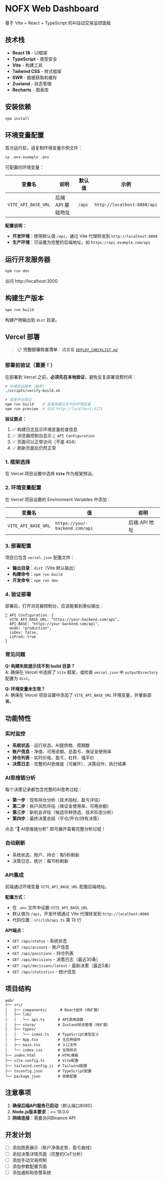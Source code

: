 # NOFX Web Dashboard

基于 Vite + React + TypeScript 的AI自动交易监控面板

## 技术栈

- **React 18** - UI框架
- **TypeScript** - 类型安全
- **Vite** - 构建工具
- **Tailwind CSS** - 样式框架
- **SWR** - 数据获取和缓存
- **Zustand** - 状态管理
- **Recharts** - 图表库

## 安装依赖

```bash
npm install
```

## 环境变量配置

首次运行前，请复制环境变量示例文件：

```bash
cp .env.example .env
```

可配置的环境变量：

| 变量名 | 说明 | 默认值 | 示例 |
|--------|------|--------|------|
| `VITE_API_BASE_URL` | 后端 API 基础地址 | `/api` | `http://localhost:8080/api` |

**配置说明：**
- **开发环境**：使用默认值 `/api`，通过 Vite 代理转发到 `http://localhost:8080`
- **生产环境**：可设置为完整的后端地址，如 `https://api.example.com/api`

## 运行开发服务器

```bash
npm run dev
```

访问 http://localhost:3000

## 构建生产版本

```bash
npm run build
```

构建产物输出到 `dist` 目录。

## Vercel 部署

> 📋 **完整部署检查清单**：请查看 [`DEPLOY_CHECKLIST.md`](./DEPLOY_CHECKLIST.md)

### 部署前验证（重要！）

在部署到 Vercel 之前，**必须先在本地验证**，避免反复部署浪费时间：

```bash
# 快速验证脚本（推荐）
./scripts/verify-build.sh

# 或者手动验证
npm run build    # 查看构建日志中的环境变量
npm run preview  # 访问 http://localhost:4173
```

**验证要点：**
1. ✅ 构建日志显示环境变量检查信息
2. ✅ 浏览器控制台显示 `🔧 API Configuration`
3. ✅ 页面可以正常访问（不是 404）
4. ✅ 刷新页面后仍然正常

### 1. 框架选择

在 Vercel 项目设置中选择 **`Vite`** 作为框架预设。

### 2. 环境变量配置

在 Vercel 项目设置的 Environment Variables 中添加：

| 变量名 | 值 | 说明 |
|--------|-----|------|
| `VITE_API_BASE_URL` | `https://your-backend.com/api` | 后端 API 地址 |

### 3. 部署配置

项目已包含 `vercel.json` 配置文件：
- **输出目录**：`dist`（Vite 默认输出）
- **构建命令**：`npm run build`
- **开发命令**：`npm run dev`

### 4. 验证部署

部署后，打开浏览器控制台，应该能看到类似输出：

```
🔧 API Configuration: {
  VITE_API_BASE_URL: "https://your-backend.com/api",
  API_BASE: "https://your-backend.com/api",
  mode: "production",
  isDev: false,
  isProd: true
}
```

### 常见问题

**Q: 构建失败提示找不到 build 目录？**  
A: 确保在 Vercel 中选择了 `Vite` 框架，或检查 `vercel.json` 中 `outputDirectory` 配置为 `dist`。

**Q: 环境变量未生效？**  
A: 确保在 Vercel 项目设置中添加了 `VITE_API_BASE_URL` 环境变量，并重新部署。

## 功能特性

### 实时监控
- **系统状态** - 运行状态、AI提供商、周期数
- **账户信息** - 净值、可用余额、总盈亏、保证金使用率
- **持仓列表** - 实时价格、盈亏、杠杆、强平价
- **决策日志** - 完整的AI思维链（可展开）、决策动作、执行结果

### AI思维链分析
每个决策记录都包含完整的AI思考过程：
- **第一步**：现有持仓分析（技术指标、盈亏评估）
- **第二步**：账户风险评估（保证金使用率、可用余额）
- **第三步**：新机会评估（候选币种筛选、技术形态分析）
- **第四步**：最终决策总结（平仓/开仓/持有决策）

点击 "💭 AI思维链分析" 即可展开查看完整分析过程！

### 自动刷新
- 系统状态、账户、持仓：每5秒刷新
- 决策日志、统计：每10秒刷新

### API集成

前端通过环境变量 `VITE_API_BASE_URL` 配置后端地址。

**配置方式：**
- 在 `.env` 文件中设置 `VITE_API_BASE_URL`
- 默认值为 `/api`，开发环境通过 Vite 代理转发到 `http://localhost:8080`
- 代码位置：`src/lib/api.ts` 第 13 行

**API端点：**
- `GET /api/status` - 系统状态
- `GET /api/account` - 账户信息
- `GET /api/positions` - 持仓列表
- `GET /api/decisions` - 决策日志（最近30条）
- `GET /api/decisions/latest` - 最新决策（最近5条）
- `GET /api/statistics` - 统计信息

## 项目结构

```
web/
├── src/
│   ├── components/      # React组件（待扩展）
│   ├── lib/
│   │   └── api.ts      # API调用函数
│   ├── store/          # Zustand状态管理（待扩展）
│   ├── types/
│   │   └── index.ts    # TypeScript类型定义
│   ├── App.tsx         # 主应用组件
│   ├── main.tsx        # 入口文件
│   └── index.css       # 全局样式
├── index.html          # HTML模板
├── vite.config.ts      # Vite配置
├── tailwind.config.js  # Tailwind配置
├── tsconfig.json       # TypeScript配置
└── package.json        # 依赖配置
```

## 注意事项

1. **确保后端API服务已启动**（默认端口8080）
2. **Node.js版本要求**：>= 18.0.0
3. **网络连接**：需要访问Binance API

## 开发计划

- [ ] 添加图表展示（账户净值走势、盈亏曲线）
- [ ] 添加决策详情页面（完整的CoT分析）
- [ ] 添加手动交易控制
- [ ] 添加参数配置页面
- [ ] 添加通知和告警系统

